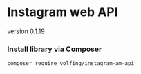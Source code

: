 # Instagram web API
version 0.1.19

### Install library via Composer
```
composer require volfing/instagram-am-api
```